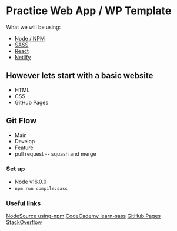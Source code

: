 # Practice Web App / WP Template
What we will be using:
- [Node / NPM](https://nodejs.org/en/download/)
- [SASS](https://sass-lang.com/)
- [React](https://reactjs.org/)
- [Netlify](https://www.netlify.com/)

## However lets start with a basic website
- HTML
- CSS
- GitHub Pages

## Git Flow
- Main 
- Develop
- Feature
- pull request 
-- squash and merge

### Set up
- Node v16.0.0
- `npm run compile:sass`

### Useful links
[NodeSource using-npm](https://nodesource.com/blog/an-absolute-beginners-guide-to-using-npm/)
[CodeCademy learn-sass](https://www.codecademy.com/learn/learn-sass)
[GitHub Pages](https://pages.github.com/)
[StackOverflow](https://stackoverflow.com/a/11947816)
